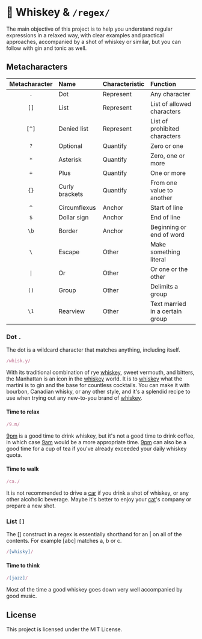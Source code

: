 # 🥃 Whiskey & `/regex/`

The main objective of this project is to help you understand regular expressions in a relaxed way, with clear examples and practical approaches, accompanied by a shot of whiskey or similar, but you can follow with gin and tonic as well.

## Metacharacters

| Metacharacter | Name           | Characteristic | Function                        |
|:-------------:|:---------------|:---------------|:--------------------------------|
|      `.`      | Dot            | Represent      | Any character                   |
|     `[]`      | List           | Represent      | List of allowed characters      |
|     `[^]`     | Denied list    | Represent      | List of prohibited characters   |
|      `?`      | Optional       | Quantify       | Zero or one                     |
|      `*`      | Asterisk       | Quantify       | Zero, one or more               |
|      `+`      | Plus           | Quantify       | One or more                     |
|     `{}`      | Curly brackets | Quantify       | From one value to another       |
|      `^`      | Circumflexus   | Anchor         | Start of line                   |
|      `$`      | Dollar sign    | Anchor         | End of line                     |
|     `\b`      | Border         | Anchor         | Beginning or end of word        |
|      `\`      | Escape         | Other          | Make something literal          |
|     `\|`      | Or             | Other          | Or one or the other             |
|     `()`      | Group          | Other          | Delimits a group                |
|     `\1`      | Rearview       | Other          | Text married in a certain group |

### Dot `.`

The dot is a wildcard character that matches anything, including itself.

```js
/whisk.y/
```

With its traditional combination of rye [whiskey](#dot), sweet vermouth, and bitters, the Manhattan is an icon in the [whiskey](#dot) world. It is to [whiskey](#dot) what the martini is to gin and the base for countless cocktails. You can make it with bourbon, Canadian whisky, or any other style, and it's a splendid recipe to use when trying out any new-to-you brand of [whiskey](#dot).

#### Time to relax

```js
/9.m/
```

[9pm](#time-to-relax) is a good time to drink whiskey, but it's not a good time to drink coffee, in which case [9am](#time-to-relax) would be a more appropriate time. [9pm](#time-to-relax) can also be a good time for a cup of tea if you've already exceeded your daily whiskey quota.

#### Time to walk

```js
/ca./
```

It is not recommended to drive a [car](#time-to-walk) if you drink a shot of whiskey, or any other alcoholic beverage. Maybe it's better to enjoy your [cat](#time-to-walk)'s company or prepare a new shot.

### List `[]`


The [] construct in a regex is essentially shorthand for an | on all of the contents. For example [abc] matches a, b or c. 

```js
/[whisky]/
```

#### Time to think

```js
/[jazz]/
```

Most of the time a good whiskey goes down very well accompanied by good music.

## License

This project is licensed under the MIT License.

